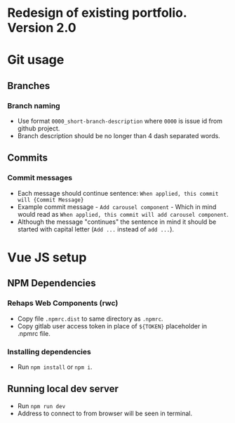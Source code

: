 # Redesign of existing portfolio. Version 2.0

# Git usage

## Branches

### Branch naming

- Use format `0000_short-branch-description` where `0000` is issue id from github project.
- Branch description should be no longer than 4 dash separated words.

## Commits

### Commit messages

- Each message should continue sentence: `When applied, this commit will {Commit Message}`
- Example commit message - `Add carousel component` - Which in mind would read as `When applied, this commit will add carousel component`.
- Although the message "continues" the sentence in mind it should be started with capital letter (`Add ...` instead of `add ...`). 

# Vue JS setup

## NPM Dependencies

### Rehaps Web Components (rwc)

- Copy file `.npmrc.dist` to same directory as `.npmrc`.
- Copy gitlab user access token in place of `${TOKEN}` placeholder in .npmrc file. 

### Installing dependencies

- Run `npm install` or `npm i`.

## Running local dev server

- Run `npm run dev`
- Address to connect to from browser will be seen in terminal.